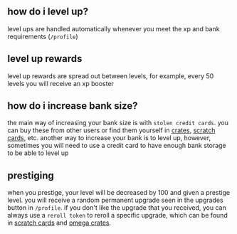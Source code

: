 <script>
  import DocsTemplate from "$lib/components/docs/DocsTemplate.svelte"
</script>

<DocsTemplate title='levelling' desc="levels work on a 1-100 basis, each 100 levels acting as a new prestige, even if you don't explicitly prestige" />

## how do i level up?

level ups are handled automatically whenever you meet the xp and bank requirements (`/profile`)

## level up rewards

level up rewards are spread out between levels, for example, every 50 levels you will receive an xp booster

## how do i increase bank size?

the main way of increasing your bank size is with `stolen credit cards`. you can buy these from other users or find them yourself in [crates](/docs/economy/items/crates), [scratch cards](/docs/economy/items/scratchcards), etc. another way to increase your bank is to level up, however, sometimes you will need to use a credit card to have enough bank storage to be able to level up

## prestiging

when you prestige, your level will be decreased by 100 and given a prestige level. you will receive a random permanent upgrade seen in the upgrades button in `/profile`. if you don't like the upgrade that you received, you can always use a `reroll token` to reroll a specific upgrade, which can be found in [scratch cards](/docs/economy/items/scratchcards) and [omega crates](/docs/economy/items/crates#omega).
